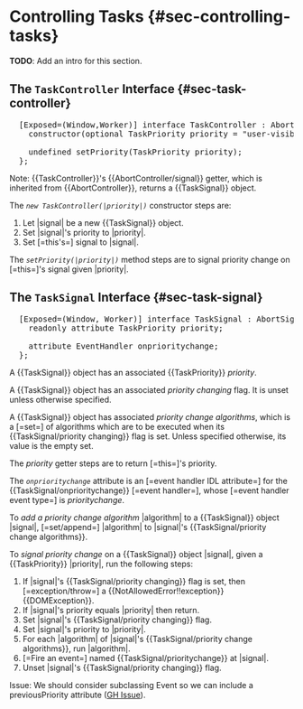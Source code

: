 Controlling Tasks {#sec-controlling-tasks}
=====================

**TODO**: Add an intro for this section.

The `TaskController` Interface {#sec-task-controller}
---------------------

<pre class='idl'>
  [Exposed=(Window,Worker)] interface TaskController : AbortController {
    constructor(optional TaskPriority priority = "user-visible");

    undefined setPriority(TaskPriority priority);
  };
</pre>

Note: {{TaskController}}'s {{AbortController/signal}} getter, which is
inherited from {{AbortController}}, returns a {{TaskSignal}} object.

<div algorithm>
  The <dfn constructor for="TaskController" lt="TaskController()"><code>new TaskController(|priority|)</code></dfn> constructor steps are:

  1. Let |signal| be a new {{TaskSignal}} object.
  1. Set |signal|'s <a for=TaskSignal>priority</a> to |priority|.
  1. Set [=this's=] <a for=AbortController>signal</a> to |signal|.
</div>

The <dfn method for=TaskController><code>setPriority(|priority|)</code></dfn>
method steps are to <a for=TaskSignal>signal priority change</a> on [=this=]'s
<a for=AbortController>signal</a> given |priority|.


The `TaskSignal` Interface {#sec-task-signal}
---------------------

<pre class='idl'>
  [Exposed=(Window, Worker)] interface TaskSignal : AbortSignal {
    readonly attribute TaskPriority priority;

    attribute EventHandler onprioritychange;
  };
</pre>

A {{TaskSignal}} object has an associated {{TaskPriority}}
<dfn for=TaskSignal>priority</dfn>.

A {{TaskSignal}} object has an associated <dfn attribute for=TaskSignal>priority changing</dfn>
flag. It is unset unless otherwise specified.

A {{TaskSignal}} object has associated <dfn attribute for=TaskSignal>priority change algorithms</dfn>,
which is a [=set=] of algorithms which are to be executed when its
{{TaskSignal/priority changing}} flag is set. Unless specified otherwise, its value is
the empty set.

The <dfn attribute for="TaskSignal">priority</dfn> getter steps are to return [=this=]'s <a for=TaskSignal>priority</a>.

The <dfn attribute for=TaskSignal><code>onprioritychange</code></dfn> attribute
is an [=event handler IDL attribute=] for the {{TaskSignal/onprioritychange}}
[=event handler=], whose [=event handler event type=] is
<dfn event for=TaskSignal>prioritychange</dfn>.

To <dfn for="TaskSignal">add a priority change algorithm</dfn> |algorithm| to a
{{TaskSignal}} object |signal|, [=set/append=] |algorithm| to |signal|'s
{{TaskSignal/priority change algorithms}}.

<div algorithm>
  To <dfn for="TaskSignal">signal priority change</dfn> on a {{TaskSignal}}
  object |signal|, given a {{TaskPriority}} |priority|, run the following steps:

  1. If |signal|'s {{TaskSignal/priority changing}} flag is set, then [=exception/throw=] a {{NotAllowedError!!exception}}
     {{DOMException}}.
  1. If |signal|'s <a for=TaskSignal>priority</a> equals |priority| then return.
  1. Set |signal|'s {{TaskSignal/priority changing}} flag.
  1. Set |signal|'s <a for=TaskSignal>priority</a> to |priority|.
  1. <a for="list" lt="iterate">For each</a> |algorithm| of |signal|'s {{TaskSignal/priority change algorithms}}, run |algorithm|.
  1. [=Fire an event=] named {{TaskSignal/prioritychange}} at |signal|.
  1. Unset |signal|'s {{TaskSignal/priority changing}} flag.

  Issue: We should consider subclassing Event so we can include a previousPriority
  attribute (<a href=https://github.com/WICG/scheduling-apis/issues/21>GH Issue</a>).
</div>
